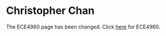# Christopher Chan
The ECE4960 page has been changed.  Click [here][1] for ECE4960.

[1]:<https://cec272.github.io/ece4960/>